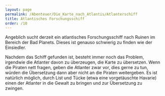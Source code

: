 ```yaml
---
layout: page
permalink: /Abenteuer/Die_Karte_nach_Atlantis/Atlanterschiff
title: Atlantisches Forschungsschiff
order: /10
---
```


Angeblich sucht derzeit ein atlantisches Forschungsschiff nach Ruinen im Bereich der Bad Planets. Dieses ist genauso schwierig zu finden wie der Einsiedler.

Nachdem das Schiff gefunden ist, besteht immer noch das Problem, irgendwie die Atlanter davon zu überzeugen, die Karte zu übersetzen. Wenn die Piraten nett fragen, geben die Atlanter zwar vor, dies gerne zu tun, würden die Übersetzung dann aber nicht an die Piraten weitergeben. Es ist natürlich möglich, durch List und Tücke (etwa eine vorgetäuschte Havarie) einen der Atlanter in die Gewalt zu bringen und zur Übersetzung zu zwingen.

